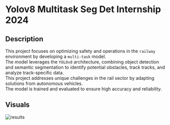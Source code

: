 # Yolov8 Multitask Seg Det Internship 2024

## Description
This project focuses on optimizing safety and operations in the `railway` environment by developing a `multi-task` model.</br>
The model leverages the `YOLOv8` architecture, combining object detection and semantic segmentation to identify potential obstacles, track tracks, and analyze track-specific data.</br>
This project addresses unique challenges in the rail sector by adapting solutions from autonomous vehicles.</br>
The model is trained and evaluated to ensure high accuracy and reliability.

## Visuals
![results](images/results.png)
